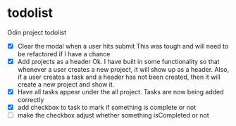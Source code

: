 # todolist
Odin project todolist

- [x] Clear the modal when a user hits submit
This was tough and will need to be refactored if I have a chance
- [x] Add projects as a header
Ok. I have built in some functionality so that whenever a user creates a new project, it will show up as a header.  Also, if a user creates a task and a header has not been created, then it will create a new project and show it.
- [x] Have all tasks appear under the all project.
Tasks are now being added correctly
- [x] add checkbox to task to mark if something is complete or not
- [ ] make the checkbox adjust whether something isCompleted or not